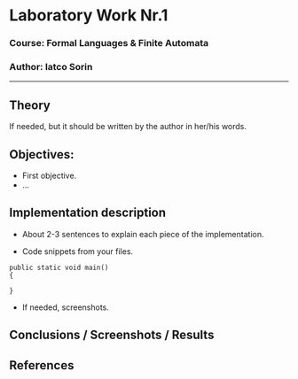 # Laboratory Work Nr.1

### Course: Formal Languages & Finite Automata
### Author: Iatco Sorin

----

## Theory
If needed, but it should be written by the author in her/his words.


## Objectives:

* First objective.
* ...


## Implementation description

* About 2-3 sentences to explain each piece of the implementation.


* Code snippets from your files.

```
public static void main() 
{

}
```

* If needed, screenshots.


## Conclusions / Screenshots / Results


## References